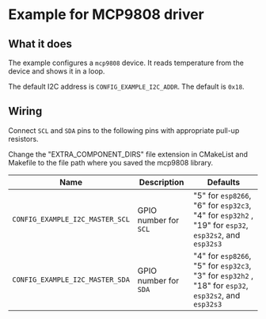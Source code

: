 # Example for MCP9808 driver

## What it does

The example configures a `mcp9808` device. It reads temperature from the
device and shows it in a loop.

The default I2C address is `CONFIG_EXAMPLE_I2C_ADDR`. The default is `0x18`.

## Wiring

Connect `SCL` and `SDA` pins to the following pins with appropriate pull-up
resistors.

Change the "EXTRA_COMPONENT_DIRS" file extension in CMakeList and Makefile to the file path where you saved the mcp9808 library.

| Name | Description | Defaults |
|------|-------------|----------|
| `CONFIG_EXAMPLE_I2C_MASTER_SCL` | GPIO number for `SCL` | "5" for `esp8266`, "6" for `esp32c3`, "4" for `esp32h2` , "19" for `esp32`, `esp32s2`, and `esp32s3` |
| `CONFIG_EXAMPLE_I2C_MASTER_SDA` | GPIO number for `SDA` | "4" for `esp8266`, "5" for `esp32c3`, "3" for `esp32h2` , "18" for `esp32`, `esp32s2`, and `esp32s3` |

